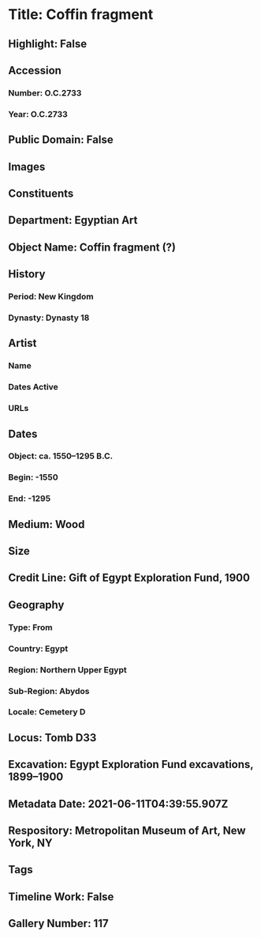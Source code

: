 # Title: Coffin fragment
## Highlight: False
## Accession
### Number: O.C.2733
### Year: O.C.2733
## Public Domain: False
## Images
## Constituents
## Department: Egyptian Art
## Object Name: Coffin fragment (?)
## History
### Period: New Kingdom
### Dynasty: Dynasty 18
## Artist
### Name
### Dates Active
### URLs
## Dates
### Object: ca. 1550–1295 B.C.
### Begin: -1550
### End: -1295
## Medium: Wood
## Size
## Credit Line: Gift of Egypt Exploration Fund, 1900
## Geography
### Type: From
### Country: Egypt
### Region: Northern Upper Egypt
### Sub-Region: Abydos
### Locale: Cemetery D
## Locus: Tomb D33
## Excavation: Egypt Exploration Fund excavations, 1899–1900
## Metadata Date: 2021-06-11T04:39:55.907Z
## Respository: Metropolitan Museum of Art, New York, NY
## Tags
## Timeline Work: False
## Gallery Number: 117